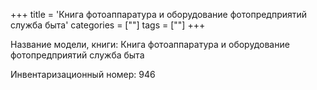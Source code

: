+++
title = 'Книга фотоаппаратура и оборудование фотопредприятий служба быта'
categories = [""]
tags = [""]
+++

Название модели, книги: Книга фотоаппаратура и оборудование фотопредприятий служба быта

Инвентаризационный номер: 946

